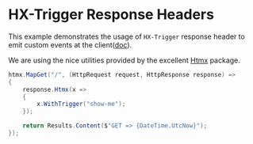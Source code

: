 # HX-Trigger Response Headers

This example demonstrates the usage of `HX-Trigger` response header to emit custom events at the client([doc](https://htmx.org/headers/hx-trigger/)).

We are using the nice utilities provided by the excellent [Htmx](https://www.nuget.org/packages/Htmx) package.

```csharp
htmx.MapGet("/", (HttpRequest request, HttpResponse response) =>
{
    response.Htmx(x =>
    {
        x.WithTrigger("show-me");
    });

    return Results.Content($"GET => {DateTime.UtcNow}");
});
```